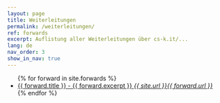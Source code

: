 ```yaml
---
layout: page
title: Weiterleitungen
permalink: /weiterleitungen/
ref: forwards
excerpt: Auflistung aller Weiterleitungen über cs-k.it/...
lang: de
nav_order: 3
show_in_nav: true
---
```



<ul>
{% for forward in site.forwards %}
  <li>
    <a href="{{ forward.url }}">
      {{ forward.title }} - {{ forward.excerpt }}
      <i>{{ site.url }}{{ forward.url }}  </i>
    </a>
  
  </li>
{% endfor %}
</ul>

